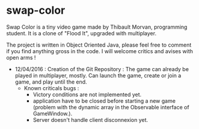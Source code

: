 # swap-color

Swap Color is a tiny video game made by Thibault Morvan, programming student.
It is a clone of "Flood It", upgraded with multiplayer.

The project is written in Object Oriented Java, please feel free to comment if you find anything gross in the code.
I will welcome critics and avises with open arms !

+ 12/04/2016 : Creation of the Git Repository :
  The game can already be played in multiplayer, mostly.
  Can launch the game, create or join a game, and play until the end.
  * Known criticals bugs :
    - Victory conditions are not implemented yet.
    - application have to be closed before starting a new game (problem with the dynamic array in the Observable interface of GameWindow.).
    - Server doesn't handle client disconnexion yet.
